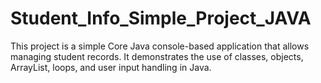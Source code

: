 # Student_Info_Simple_Project_JAVA
This project is a simple Core Java console-based application that allows managing student records. It demonstrates the use of classes, objects, ArrayList, loops, and user input handling in Java.
